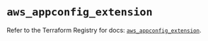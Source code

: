 # `aws_appconfig_extension`

Refer to the Terraform Registry for docs: [`aws_appconfig_extension`](https://registry.terraform.io/providers/hashicorp/aws/5.75.0/docs/resources/appconfig_extension).
